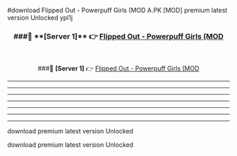 #download Flipped Out - Powerpuff Girls (MOD A.PK [MOD] premium latest version Unlocked ypl1j 



<div align="center">
<h3>###🔹 **[Server 1]** 👉 <a href="https://download1apk.web.app/">Flipped Out - Powerpuff Girls (MOD</a></h3><br>


###🔹 **[Server 1]** 👉 <a href="https://download1apk.web.app/">Flipped Out - Powerpuff Girls (MOD</a></h3>
</div>



----------------------------------------------------------

----------------------------------------------------------

----------------------------------------------------------

----------------------------------------------------------

----------------------------------------------------------

----------------------------------------------------------

----------------------------------------------------------

download premium latest version Unlocked

download premium latest version Unlocked
